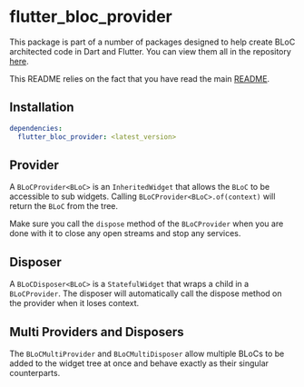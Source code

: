 # flutter_bloc_provider

This package is part of a number of packages designed to help create BLoC
architected code in Dart and Flutter. You can view them all in the repository
[here](https://github.com/CallumIddon/bloc_generator).

This README relies on the fact that you have read the main
[README](https://github.com/CallumIddon/bloc_generator/tree/master/README.md).

## Installation

```yaml
dependencies:
  flutter_bloc_provider: <latest_version>
```

## Provider

A `BLoCProvider<BLoC>` is an `InheritedWidget` that allows the `BLoC` to be
accessible to sub widgets. Calling `BLoCProvider<BLoC>.of(context)` will return
the `BLoC` from the tree.

Make sure you call the `dispose` method of the `BLoCProvider` when you are done
with it to close any open streams and stop any services.

## Disposer

A `BLoCDisposer<BLoC>` is a `StatefulWidget` that wraps a child in a
`BLoCProvider`. The disposer will automatically call the dispose method on the
provider when it loses context.

## Multi Providers and Disposers

The `BLoCMultiProvider` and `BLoCMultiDisposer` allow multiple BLoCs to be added
to the widget tree at once and behave exactly as their singular counterparts.
